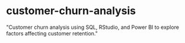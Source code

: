 # customer-churn-analysis
"Customer churn analysis using SQL, RStudio, and Power BI to explore factors affecting customer retention."
